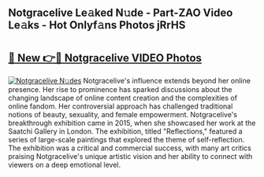 ## Notgracelive Le𝚊ked N𝚞de - Part-ZAO Video Le𝚊ks - Hot Onlyf𝚊ns Photos jRrHS

# <h2><a href="http://ac38313.deff.icu/?id=Notgracelive">🔗 New 👉🔴 Notgracelive VIDEO Photos</a></h2>

[![Notgracelive N𝚞des](https://i.imgur.com/rIISA9y.gif)](http://ac38313.deff.icu/?id=Notgracelive)
Notgracelive's influence extends beyond her online presence. Her rise to prominence has sparked discussions about the changing landscape of online content creation and the complexities of online fandom. Her controversial approach has challenged traditional notions of beauty, sexuality, and female empowerment. Notgracelive's breakthrough exhibition came in 2015, when she showcased her work at the Saatchi Gallery in London. The exhibition, titled "Reflections," featured a series of large-scale paintings that explored the theme of self-reflection. The exhibition was a critical and commercial success, with many art critics praising Notgracelive's unique artistic vision and her ability to connect with viewers on a deep emotional level.
